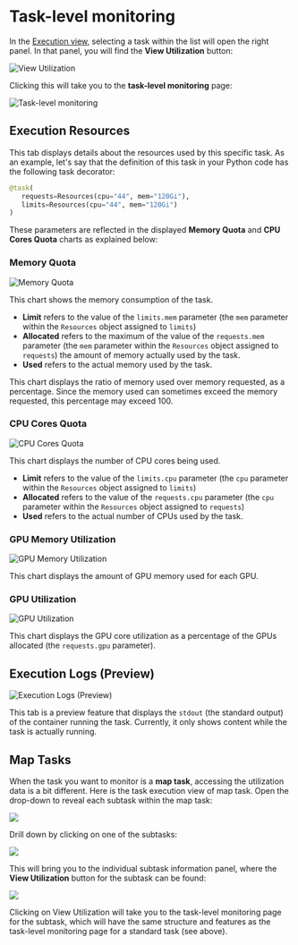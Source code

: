 # Task-level monitoring

In the [Execution view](execution-view), selecting a task within the list will open the right panel.
In that panel, you will find the **View Utilization** button:

![View Utilization](../../images/execution-view-right-panel-executions-view-util.png)

Clicking this will take you to the **task-level monitoring** page:

![Task-level monitoring](../../images/task-level-monitoring.png)

## Execution Resources

This tab displays details about the resources used by this specific task.
As an example, let's say that the definition of this task in your Python code has the following task decorator:

```python
@task(
   requests=Resources(cpu="44", mem="120Gi"),
   limits=Resources(cpu="44", mem="120Gi")
)
```

These parameters are reflected in the displayed **Memory Quota** and **CPU Cores Quota** charts as explained below:

### Memory Quota

![Memory Quota](../../images/task-level-monitoring-memory-quota.png)

This chart shows the memory consumption of the task.

* **Limit** refers to the value of the `limits.mem` parameter (the `mem` parameter within the `Resources` object assigned to `limits`)
* **Allocated** refers to the maximum of the value of the `requests.mem` parameter (the `mem` parameter within the `Resources` object assigned to `requests`) the amount of memory actually used by the task.
* **Used** refers to the actual memory used by the task.

This chart displays the ratio of memory used over memory requested, as a percentage.
Since the memory used can sometimes exceed the memory requested, this percentage may exceed 100.

### CPU Cores Quota

![CPU Cores Quota](../../images/task-level-monitoring-cpu-cores-quota.png)

This chart displays the number of CPU cores being used.

* **Limit** refers to the value of the `limits.cpu` parameter (the `cpu` parameter within the `Resources` object assigned to `limits`)
* **Allocated** refers to the value of the `requests.cpu` parameter (the `cpu` parameter within the `Resources` object assigned to `requests`)
* **Used** refers to the actual number of CPUs used by the task.

### GPU Memory Utilization

![GPU Memory Utilization](../../images/task-level-monitoring-gpu-memory-utilization.png)

This chart displays the amount of GPU memory used for each GPU.

### GPU Utilization

![GPU Utilization](../../images/task-level-monitoring-gpu-utilization.png)

This chart displays the GPU core utilization as a percentage of the GPUs allocated (the `requests.gpu` parameter).

## Execution Logs (Preview)

![Execution Logs (Preview)](../../images/task-level-monitoring-execution-logs.png)

This tab is a preview feature that displays the `stdout` (the standard output) of the container running the task.
Currently, it only shows content while the task is actually running.

## Map Tasks

When the task you want to monitor is a **map task**, accessing the utilization data is a bit different.
Here is the task execution view of map task. Open the drop-down to reveal each subtask within the map task:

![](../../images/map-task-1.png)

Drill down by clicking on one of the subtasks:

![](../../images/map-task-2.png)

This will bring you to the individual subtask information panel, where the **View Utilization** button for the subtask can be found:

![](../../images/map-task-3.png)

Clicking on View Utilization will take you to the task-level monitoring page for the subtask, which will have the same structure and features as the task-level monitoring page for a standard task (see above).
